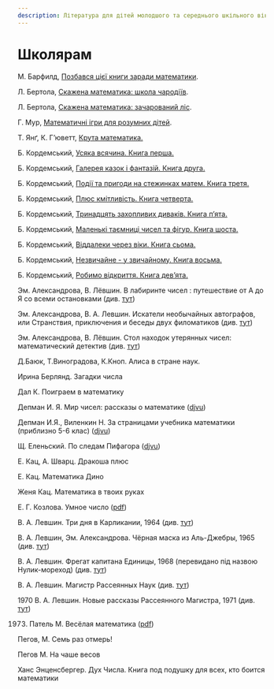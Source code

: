 ```yaml
---
description: Література для дітей молодшого та середнього шкільного віку
---
```


# Школярам

М. Барфилд, [Позбався цієї книги заради математики](https://bookclub.ua/catalog/books/learning/pozbavsya-ciieyi-knigi-zaradi-matematiki).

Л. Бертола, [Скажена математика: школа чародіїв](https://bookclub.ua/catalog/books/childbooks_7_12_years/skajena-matematika-shkola-charodiyiv).

Л. Бертола, [Скажена математика: зачарований ліс](https://bookclub.ua/catalog/books/childbooks_7_12_years/skajena-matematika-zacharovaniy-lis).

Г. Мур, [Математичні ігри для розумних дітей](https://bookclub.ua/catalog/books/childbooks_7_12_years/matematichni-igri-dlya-rozumnih-ditey).

Т. Янґ, К. Г’юветт, [Крута математика.](https://mybookshelf.com.ua/kruta-matematika-trejsi-yan-i-kejti-gyuvett/p2073)

Б. Кордемський, [Усяка всячина. Книга перша.](https://bohdan-books.com/catalog/book/103853/)

 Б. Кордемський, [Галерея казок і фантазій. Книга друга.](https://bohdan-books.com/catalog/book/99318/)

 Б. Кордемський, [Події та пригоди на стежинках матем. Книга третя.](https://bohdan-books.com/catalog/book/103025/)

 Б. Кордемський, [Плюс кмітливість. Книга четверта.](https://bohdan-books.com/catalog/book/103002/)

 Б. Кордемський, [Тринадцять захопливих диваків. Книга п’ята.](https://bohdan-books.com/catalog/book/103562/)

 Б. Кордемський, [Маленькі таємниці чисел та фігур. Книга шоста.](https://bohdan-books.com/catalog/book/102353/)

 Б. Кордемський, [Віддалеки через віки. Книга сьома.](https://bohdan-books.com/catalog/book/99204/)

 Б. Кордемський, [Незвичайне - у звичайному. Книга восьма.](https://bohdan-books.com/catalog/book/102722/)

 Б. Кордемський, [Робимо відкриття. Книга дев’ята.](https://bohdan-books.com/catalog/book/103227/)



Эм. Александрова, В. Лёвшин. В лабиринте чисел : путешествие от А до Я со всеми остановками \(див. [тут](https://royallib.com/book/aleksandrova_emiliya/v_labirinte_chisel.html)\)

Эм. Александрова, В. А. Левшин. Искатели необычайных автографов, или Странствия, приключения и беседы двух филоматиков \(див. [тут](https://bookscafe.net/book/iskateli_neobychaynyh_avtografov-153513.html)\)

Эм. Александрова, В. Лёвшин. Стол находок утерянных чисел: математический детектив \(див. [тут](https://bookscafe.net/book/aleksandrova_emiliya-stol_nahodok_uteryannyh_chisel-163665.html)\)

Д.Баюк, Т.Виноградова, К.Кноп. Алиса в стране наук.

Ирина Берлянд. Загадки числа 

Дал К. Поиграем в математику 

Депман И. Я. Мир чисел: рассказы о математике \([djvu](http://pyrkov-professor.ru/Portals/0/Mediateka/School/depman_i_ya_rasskazy_o_matematike.djvu)\)

Депман И.Я., Виленкин Н. За страницами учебника математики \(приблизно 5-6 клас\) \([djvu](https://1lib.eu/dl/2847279/97dbaa)\)

Щ. Еленьский. По следам Пифагора \([djvu](https://sheba.spb.ru/s/knigi/pifagor-zanimat-1961.djvu)\)

Е. Кац, А. Шварц. Дракоша плюс 

Е. Кац. Математика Дино

Женя Кац. Математика в твоих руках

Е. Г. Козлова. Умное число \([pdf](https://math.ru/lib/files/pdf/Umnoe_chislo.pdf)\)

В. А. Левшин. Три дня в Карликании, 1964 \(див. [тут](https://royallib.com/book/levshin_vladimir/tri_dnya_v_karlikanii.html)\)

В. А. Левшин, Эм. Александрова. Чёрная маска из Аль-Джебры, 1965 \(див. [тут](https://royallib.com/book/levshin_vladimir/chernaya_maska_iz_al_dgebri.html)\)

В. А. Левшин. Фрегат капитана Единицы, 1968 \(перевидано під назвою Нулик-мореход\) \(див. [тут](https://royallib.com/book/levshin_vladimir/fregat_kapitana_edinitsi.html)\)

В. А. Левшин. Магистр Рассеянных Наук \(див. [тут](https://royallib.com/book/levshin_vladimir/magistr_rasseyannih_nauk.html)\)

1970 В. А. Левшин. Новые рассказы Рассеянного Магистра, 1971 \(див. [тут](https://royallib.com/book/levshin_vladimir/novie_rasskazi_rasseyannogo_magistra.html)\) 

1973. Патель М. Весёлая математика \([pdf](https://yadi.sk/i/WBEKefjxuq5mz)\)

Пегов, М. Семь раз отмерь! 

Пегов М. На чаше весов 

Ханс Энценсбергер. Дух Числа. Книга под подушку для всех, кто боится математики

